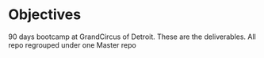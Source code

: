 # Objectives

90 days bootcamp at GrandCircus of Detroit. 
These are the deliverables. All repo regrouped under one Master repo

